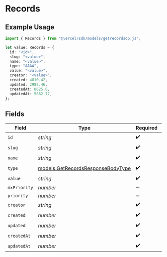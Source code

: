 # Records

## Example Usage

```typescript
import { Records } from "@vercel/sdk/models/getrecordsop.js";

let value: Records = {
  id: "<id>",
  slug: "<value>",
  name: "<value>",
  type: "AAAA",
  value: "<value>",
  creator: "<value>",
  created: 4810.42,
  updated: 2982.46,
  createdAt: 8625.6,
  updatedAt: 5862.77,
};
```

## Fields

| Field                                                                        | Type                                                                         | Required                                                                     | Description                                                                  |
| ---------------------------------------------------------------------------- | ---------------------------------------------------------------------------- | ---------------------------------------------------------------------------- | ---------------------------------------------------------------------------- |
| `id`                                                                         | *string*                                                                     | :heavy_check_mark:                                                           | N/A                                                                          |
| `slug`                                                                       | *string*                                                                     | :heavy_check_mark:                                                           | N/A                                                                          |
| `name`                                                                       | *string*                                                                     | :heavy_check_mark:                                                           | N/A                                                                          |
| `type`                                                                       | [models.GetRecordsResponseBodyType](../models/getrecordsresponsebodytype.md) | :heavy_check_mark:                                                           | N/A                                                                          |
| `value`                                                                      | *string*                                                                     | :heavy_check_mark:                                                           | N/A                                                                          |
| `mxPriority`                                                                 | *number*                                                                     | :heavy_minus_sign:                                                           | N/A                                                                          |
| `priority`                                                                   | *number*                                                                     | :heavy_minus_sign:                                                           | N/A                                                                          |
| `creator`                                                                    | *string*                                                                     | :heavy_check_mark:                                                           | N/A                                                                          |
| `created`                                                                    | *number*                                                                     | :heavy_check_mark:                                                           | N/A                                                                          |
| `updated`                                                                    | *number*                                                                     | :heavy_check_mark:                                                           | N/A                                                                          |
| `createdAt`                                                                  | *number*                                                                     | :heavy_check_mark:                                                           | N/A                                                                          |
| `updatedAt`                                                                  | *number*                                                                     | :heavy_check_mark:                                                           | N/A                                                                          |